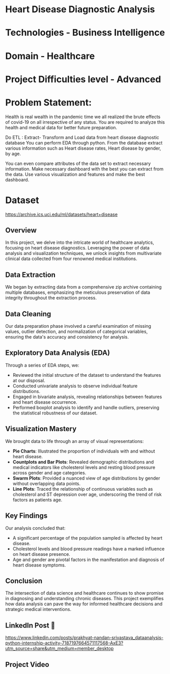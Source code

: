 # Heart Disease Diagnostic Analysis

# Technologies - Business Intelligence

# Domain - Healthcare

# Project Difficulties level - Advanced

# Problem Statement:
Health is real wealth in the pandemic time we all realized the brute effects of covid-19 on all irrespective of any status. You are required to analyze this health and medical data for better future preparation.

Do ETL : Extract- Transform and Load data from heart disease diagnostic database
You can perform EDA through python.
From the database extract various information such as Heart disease rates, Heart disease by gender, by age.

You can even compare attributes of the data set to extract necessary information. Make necessary dashboard with the best you can extract from the data. Use various visualization and features and make the best dashboard.
# Dataset
https://archive.ics.uci.edu/ml/datasets/heart+disease

## Overview
In this project, we delve into the intricate world of healthcare analytics, focusing on heart disease diagnostics. Leveraging the power of data analysis and visualization techniques, we unlock insights from multivariate clinical data collected from four renowned medical institutions.

## Data Extraction
We began by extracting data from a comprehensive zip archive containing multiple databases, emphasizing the meticulous preservation of data integrity throughout the extraction process.

## Data Cleaning
Our data preparation phase involved a careful examination of missing values, outlier detection, and normalization of categorical variables, ensuring the data's accuracy and consistency for analysis.

## Exploratory Data Analysis (EDA)
Through a series of EDA steps, we:
- Reviewed the initial structure of the dataset to understand the features at our disposal.
- Conducted univariate analysis to observe individual feature distributions.
- Engaged in bivariate analysis, revealing relationships between features and heart disease occurrence.
- Performed boxplot analysis to identify and handle outliers, preserving the statistical robustness of our dataset.

## Visualization Mastery
We brought data to life through an array of visual representations:
- **Pie Charts**: Illustrated the proportion of individuals with and without heart disease.
- **Countplots and Bar Plots**: Revealed demographic distributions and medical indicators like cholesterol levels and resting blood pressure across gender and age categories.
- **Swarm Plots**: Provided a nuanced view of age distributions by gender without overlapping data points.
- **Line Plots**: Traced the relationship of continuous variables such as cholesterol and ST depression over age, underscoring the trend of risk factors as patients age.

## Key Findings
Our analysis concluded that:
- A significant percentage of the population sampled is affected by heart disease.
- Cholesterol levels and blood pressure readings have a marked influence on heart disease presence.
- Age and gender are pivotal factors in the manifestation and diagnosis of heart disease symptoms.


## Conclusion
The intersection of data science and healthcare continues to show promise in diagnosing and understanding chronic diseases. This project exemplifies how data analysis can pave the way for informed healthcare decisions and strategic medical interventions.


## LinkedIn Post 📲
https://www.linkedin.com/posts/prakhyat-nandan-srivastava_dataanalysis-python-internship-activity-7187197664571117568-AxE3?utm_source=share&utm_medium=member_desktop
## Project Video
